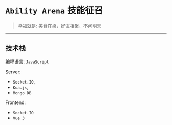 # `Ability Arena` 技能征召

> 幸福就是: 美食在桌，好友相聚，不问明天

---

## 技术栈

编程语言: `JavaScript`

Server: 
  - `Socket.IO`, 
  - `Koa.js`, 
  - `Mongo DB`

Frontend:
  - `Socket.IO`
  - `Vue 3`
